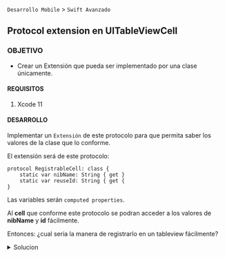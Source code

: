  
`Desarrollo Mobile` > `Swift Avanzado`

	
## Protocol extension en UITableViewCell

### OBJETIVO 

- Crear un Extensión que pueda ser implementado por una clase únicamente.

#### REQUISITOS 

1. Xcode 11

#### DESARROLLO

Implementar un `Extensión` de este protocolo para que permita saber los valores de la clase que lo conforme.

El extensión será de este protocolo:

```
protocol RegistrableCell: class {
	static var nibName: String { get }
	static var reuseId: String { get {
}
```

Las variables serán `computed properties`.

Al **cell** que conforme este protocolo se podran acceder a los valores de **nibName** y **id** fácilmente. 

Entonces:
¿cual seria la manera de registrarlo en un tableview fácilmente?

<details>
	<summary>Solucion</summary>
	<p> Creamos un proyecto nuevo en Xcode, con un TableView.</p>
	<p> Creamos extensión del protocolo. Ya que el protocolo es de tipo class, solo clases pueden conformarlo. La extensión usara Self para acceder a los properties de la clase que conforme.</p>

```
extension RegistrableCell {
  
  static var nibName: String {
    return String(describing: self)
  }
  
  static var reuseId: String {
    return String(describing: self)
  }
```
 
<p> Para simplificar el registro de celdas, pasaremos el TableView como parámetro. Agregamos una nueva función.</p>
	
```
static func register(in tableView: UITableView) {
    tableView.register(UINib(nibName: Self.nibName, bundle: nil),
                       forCellReuseIdentifier: Self.reuseId)
  }
```
<p> El código final: </p>

```
protocol RegistrableCell: class {
  static var nibName: String { get }
  static var reuseId: String { get }
}

extension RegistrableCell {
  
  static var nibName: String {
    return String(describing: self)
  }
  
  static var reuseId: String {
    return String(describing: self)
  }
  
  static func register(in tableView: UITableView) {
    tableView.register(UINib(nibName: Self.nibName, bundle: nil),
                       forCellReuseIdentifier: Self.reuseId)
  }
}
```
  
</details> 
